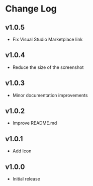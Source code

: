 # Change Log

## v1.0.5
- Fix Visual Studio Marketplace link

## v1.0.4
- Reduce the size of the screenshot

## v1.0.3
- Minor documentation improvements

## v1.0.2
- Improve README.md

## v1.0.1
- Add Icon

## v1.0.0
- Initial release
